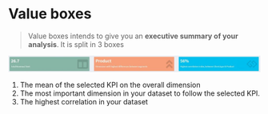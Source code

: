 # Value boxes

> Value boxes intends to give you an **executive summary of your analysis**. It is split in 3 boxes

![value_boxes](images/ValueBoxes-Pivot-1024x67.jpg)

1. The mean of the selected KPI on the overall dimension
2. The most important dimension in your dataset to follow the selected KPI.
3. The highest correlation in your dataset
